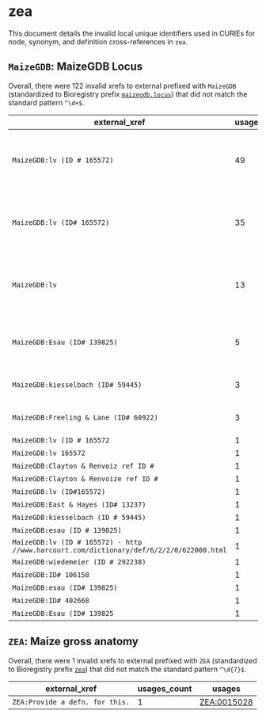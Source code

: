 # zea

This document details the invalid local unique identifiers used in CURIEs
for node, synonym, and definition cross-references in `zea`.


## `MaizeGDB`: MaizeGDB Locus

Overall, there were 122 invalid
xrefs to external prefixed with `MaizeGDB` (standardized to Bioregistry
prefix [`maizegdb.locus`](https://bioregistry.io/maizegdb.locus)) that
did not match the standard pattern `^\d+$`.

| external_xref                                                                            |   usages_count | usages                                                                                                                                                                                                                                                                                                     |
|------------------------------------------------------------------------------------------|----------------|------------------------------------------------------------------------------------------------------------------------------------------------------------------------------------------------------------------------------------------------------------------------------------------------------------|
| `MaizeGDB:lv (ID # 165572)`                                                              |             49 | [ZEA:0015009](http://purl.obolibrary.org/obo/ZEA_0015009), [ZEA:0015024](http://purl.obolibrary.org/obo/ZEA_0015024), [ZEA:0015070](http://purl.obolibrary.org/obo/ZEA_0015070), [ZEA:0015071](http://purl.obolibrary.org/obo/ZEA_0015071), [ZEA:0015073](http://purl.obolibrary.org/obo/ZEA_0015073), ... |
| `MaizeGDB:lv (ID# 165572)`                                                               |             35 | [ZEA:0015007](http://purl.obolibrary.org/obo/ZEA_0015007), [ZEA:0015117](http://purl.obolibrary.org/obo/ZEA_0015117), [ZEA:0015119](http://purl.obolibrary.org/obo/ZEA_0015119), [ZEA:0015120](http://purl.obolibrary.org/obo/ZEA_0015120), [ZEA:0015121](http://purl.obolibrary.org/obo/ZEA_0015121), ... |
| `MaizeGDB:lv`                                                                            |             13 | [ZEA:0015031](http://purl.obolibrary.org/obo/ZEA_0015031), [ZEA:0015034](http://purl.obolibrary.org/obo/ZEA_0015034), [ZEA:0015059](http://purl.obolibrary.org/obo/ZEA_0015059), [ZEA:0015060](http://purl.obolibrary.org/obo/ZEA_0015060), [ZEA:0015061](http://purl.obolibrary.org/obo/ZEA_0015061), ... |
| `MaizeGDB:Esau (ID# 139825)`                                                             |              5 | [ZEA:0015150](http://purl.obolibrary.org/obo/ZEA_0015150), [ZEA:0015151](http://purl.obolibrary.org/obo/ZEA_0015151), [ZEA:0015159](http://purl.obolibrary.org/obo/ZEA_0015159), [ZEA:0015161](http://purl.obolibrary.org/obo/ZEA_0015161), [ZEA:0015172](http://purl.obolibrary.org/obo/ZEA_0015172)      |
| `MaizeGDB:kiesselbach (ID# 59445)`                                                       |              3 | [ZEA:0015078](http://purl.obolibrary.org/obo/ZEA_0015078), [ZEA:0015140](http://purl.obolibrary.org/obo/ZEA_0015140), [ZEA:0015141](http://purl.obolibrary.org/obo/ZEA_0015141)                                                                                                                            |
| `MaizeGDB:Freeling & Lane (ID# 60922)`                                                   |              3 | [ZEA:0015130](http://purl.obolibrary.org/obo/ZEA_0015130), [ZEA:0015172](http://purl.obolibrary.org/obo/ZEA_0015172), [ZEA:0015174](http://purl.obolibrary.org/obo/ZEA_0015174)                                                                                                                            |
| `MaizeGDB:lv (ID # 165572`                                                               |              1 | [ZEA:0015036](http://purl.obolibrary.org/obo/ZEA_0015036)                                                                                                                                                                                                                                                  |
| `MaizeGDB:lv 165572`                                                                     |              1 | [ZEA:0015055](http://purl.obolibrary.org/obo/ZEA_0015055)                                                                                                                                                                                                                                                  |
| `MaizeGDB:Clayton & Renvoiz ref ID #`                                                    |              1 | [ZEA:0015077](http://purl.obolibrary.org/obo/ZEA_0015077)                                                                                                                                                                                                                                                  |
| `MaizeGDB:Clayton & Renvoize ref ID #`                                                   |              1 | [ZEA:0015078](http://purl.obolibrary.org/obo/ZEA_0015078)                                                                                                                                                                                                                                                  |
| `MaizeGDB:lv (ID#165572)`                                                                |              1 | [ZEA:0015123](http://purl.obolibrary.org/obo/ZEA_0015123)                                                                                                                                                                                                                                                  |
| `MaizeGDB:East & Hayes (ID# 13237)`                                                      |              1 | [ZEA:0015131](http://purl.obolibrary.org/obo/ZEA_0015131)                                                                                                                                                                                                                                                  |
| `MaizeGDB:kiesselbach (ID # 59445)`                                                      |              1 | [ZEA:0015133](http://purl.obolibrary.org/obo/ZEA_0015133)                                                                                                                                                                                                                                                  |
| `MaizeGDB:esau (ID # 139825)`                                                            |              1 | [ZEA:0015135](http://purl.obolibrary.org/obo/ZEA_0015135)                                                                                                                                                                                                                                                  |
| `MaizeGDB:lv (ID # 165572) - http //www.harcourt.com/dictionary/def/6/2/2/0/622000.html` |              1 | [ZEA:0015135](http://purl.obolibrary.org/obo/ZEA_0015135)                                                                                                                                                                                                                                                  |
| `MaizeGDB:wiedemeier (ID # 292238)`                                                      |              1 | [ZEA:0015138](http://purl.obolibrary.org/obo/ZEA_0015138)                                                                                                                                                                                                                                                  |
| `MaizeGDB:ID# 106158`                                                                    |              1 | [ZEA:0015141](http://purl.obolibrary.org/obo/ZEA_0015141)                                                                                                                                                                                                                                                  |
| `MaizeGDB:esau (ID# 139825)`                                                             |              1 | [ZEA:0015148](http://purl.obolibrary.org/obo/ZEA_0015148)                                                                                                                                                                                                                                                  |
| `MaizeGDB:ID# 402668`                                                                    |              1 | [ZEA:0015159](http://purl.obolibrary.org/obo/ZEA_0015159)                                                                                                                                                                                                                                                  |
| `MaizeGDB:Esau (ID# 139825`                                                              |              1 | [ZEA:0015173](http://purl.obolibrary.org/obo/ZEA_0015173)                                                                                                                                                                                                                                                  |

## `ZEA`: Maize gross anatomy

Overall, there were 1 invalid
xrefs to external prefixed with `ZEA` (standardized to Bioregistry
prefix [`zea`](https://bioregistry.io/zea)) that
did not match the standard pattern `^\d{7}$`.

| external_xref                   |   usages_count | usages                                                    |
|---------------------------------|----------------|-----------------------------------------------------------|
| `ZEA:Provide a defn. for this.` |              1 | [ZEA:0015028](http://purl.obolibrary.org/obo/ZEA_0015028) |

